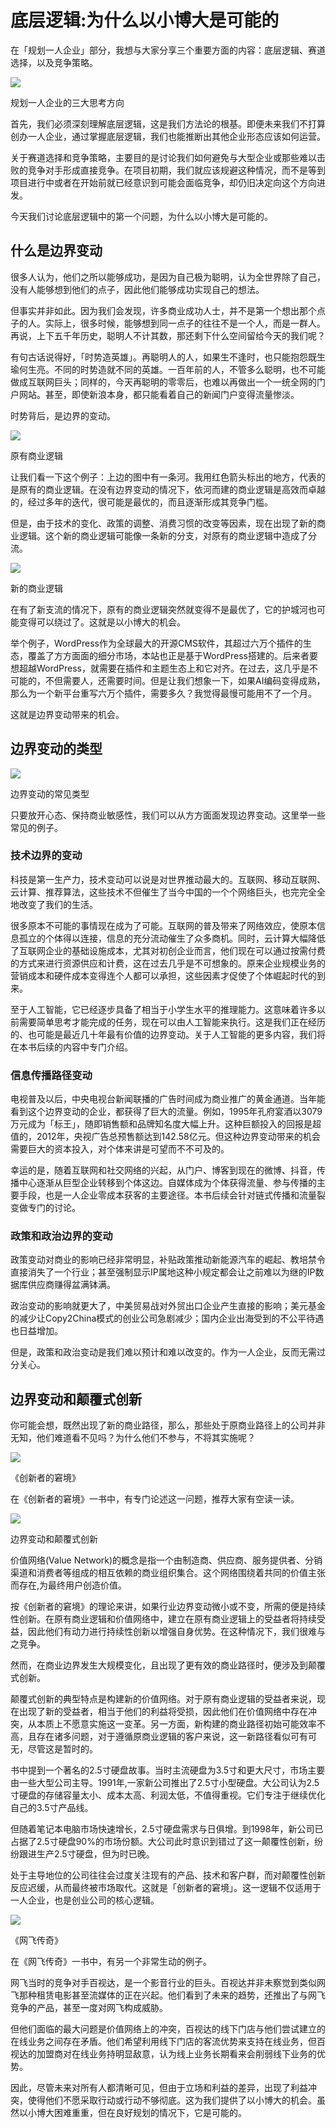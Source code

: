 # 底层逻辑:为什么以小博大是可能的

在「规划一人企业」部分，我想与大家分享三个重要方面的内容：底层逻辑、赛道选择，以及竞争策略。

![](./images/image-14-1024x363.png)

规划一人企业的三大思考方向

首先，我们必须深刻理解底层逻辑，这是我们方法论的根基。即便未来我们不打算创办一人企业，通过掌握底层逻辑，我们也能推断出其他企业形态应该如何运营。

关于赛道选择和竞争策略，主要目的是讨论我们如何避免与大型企业或那些难以击败的竞争对手形成直接竞争。在项目初期，我们就应该规避这种情况，而不是等到项目进行中或者在开始前就已经意识到可能会面临竞争，却仍旧决定向这个方向进发。

今天我们讨论底层逻辑中的第一个问题，为什么以小博大是可能的。

什么是边界变动
-------

很多人认为，他们之所以能够成功，是因为自己极为聪明，认为全世界除了自己，没有人能够想到他们的点子，因此他们能够成功实现自己的想法。

但事实并非如此。因为我们会发现，许多商业成功人士，并不是第一个想出那个点子的人。实际上，很多时候，能够想到同一点子的往往不是一个人，而是一群人。再说，上下五千年历史，聪明人不计其数，那还剩下什么空间留给今天的我们呢？

有句古话说得好，「时势造英雄」。再聪明人的人，如果生不逢时，也只能抱怨既生瑜何生亮。不同的时势造就不同的英雄。一百年前的人，不管多么聪明，也不可能做成互联网巨头；同样的，今天再聪明的零零后，也难以再做出一个一统全网的门户网站。甚至，即使新浪本身，都只能看着自己的新闻门户变得流量惨淡。

时势背后，是边界的变动。

![](./images/river2-1024x674.png)

原有商业逻辑

让我们看一下这个例子：上边的图中有一条河。我用红色箭头标出的地方，代表的是原有的商业逻辑。在没有边界变动的情况下，依河而建的商业逻辑是高效而卓越的，经过多年的迭代，很可能是最优的，而且逐渐形成其竞争门槛。

但是，由于技术的变化、政策的调整、消费习惯的改变等因素，现在出现了新的商业逻辑。这个新的商业逻辑可能像一条新的分支，对原有的商业逻辑中造成了分流。

![](./images/image-16-1024x631.png)

新的商业逻辑

在有了新支流的情况下，原有的商业逻辑突然就变得不是最优了，它的护城河也可能变得可以绕过了。这就是以小博大的机会。

举个例子，WordPress作为全球最大的开源CMS软件，其超过六万个插件的生态，覆盖了方方面面的细分市场，本站也正是基于WordPress搭建的。后来者要想超越WordPress，就需要在插件和主题生态上和它对齐。在过去，这几乎是不可能的，不但需要人，还需要时间。但是让我们想象一下，如果AI编码变得成熟，那么为一个新平台重写六万个插件，需要多久？我觉得最慢可能用不了一个月。

这就是边界变动带来的机会。

边界变动的类型
-------

![](./images/image-17-1024x433.png)

边界变动的常见类型

只要放开心态、保持商业敏感性，我们可以从方方面面发现边界变动。这里举一些常见的例子。

### 技术边界的变动

科技是第一生产力，技术变动可以说是对世界推动最大的。互联网、移动互联网、云计算、推荐算法，这些技术不但催生了当今中国的一个个网络巨头，也完完全全地改变了我们的生活。

很多原本不可能的事情现在成为了可能。互联网的普及带来了网络效应，使原本信息孤立的个体得以连接，信息的充分流动催生了众多商机。同时，云计算大幅降低了互联网企业的基础设施成本，尤其对初创企业而言，他们现在可以通过按需付费的方式来进行资源供应和计费，这在过去几乎是不可想象的。原来企业规模业务的营销成本和硬件成本变得连个人都可以承担，这些因素才促使了个体崛起时代的到来。

至于人工智能，它已经逐步具备了相当于小学生水平的推理能力。这意味着许多以前需要简单思考才能完成的任务，现在可以由人工智能来执行。这是我们正在经历的、也可能是最近几十年最有价值的边界变动。关于人工智能的更多内容，我们将在本书后续的内容中专门介绍。

### 信息传播路径变动

电视普及以后，中央电视台新闻联播的广告时间成为商业推广的黄金通道。当年能看到这个边界变动的企业，都获得了巨大的流量。例如，1995年孔府宴酒以3079万元成为「标王」，随即销售额和品牌知名度大幅上升。这种巨额投入的回报是超值的，2012年，央视广告总预售额达到142.58亿元。但这种边界变动带来的机会需要巨大的资本投入，对个体来讲是可望而不不可及的。

幸运的是，随着互联网和社交网络的兴起，从门户、博客到现在的微博、抖音，传播中心逐渐从巨型企业转移到个体这边。自媒体成为个体获得流量、参与传播的主要手段，也是一人企业零成本获客的主要途径。本书后续会针对链式传播和流量裂变做专门的讨论。

### 政策和政治边界的变动

政策变动对商业的影响已经非常明显，补贴政策推动新能源汽车的崛起、教培禁令直接消失了一个行业；甚至强制显示IP属地这种小规定都会让之前难以为继的IP数据库供应商赚得盆满钵满。

政治变动的影响就更大了，中美贸易战对外贸出口企业产生直接的影响；美元基金的减少让Copy2China模式的创业公司急剧减少；国内企业出海受到的不公平待遇也日益增加。

但是，政策和政治变动是我们难以预计和难以改变的。作为一人企业，反而无需过分关心。

边界变动和颠覆式创新
----------

你可能会想，既然出现了新的商业路径，那么，那些处于原商业路径上的公司并非无知，他们难道看不见吗？为什么他们不参与，不将其实施呢？

![](./images/image-19.png)

《创新者的窘境》

在《创新者的窘境》一书中，有专门论述这一问题，推荐大家有空读一读。

![](./images/image-18-1024x319.png)

边界变动和颠覆式创新

价值网络(Value Network)的概念是指一个由制造商、供应商、服务提供者、分销渠道和消费者等组成的相互依赖的商业组织集合。这个网络围绕着共同的价值主张而存在,为最终用户创造价值。

按《创新者的窘境》的理论来讲，如果行业边界变动微小或不变，所需的便是持续性创新。在原有商业逻辑和价值网络中，建立在原有商业逻辑上的受益者将持续受益，因此他们有动力进行持续性创新以增强自身优势。在这种情况下，我们很难与之竞争。

然而，在商业边界发生大规模变化，且出现了更有效的商业路径时，便涉及到颠覆式创新。

颠覆式创新的典型特点是构建新的价值网络。对于原有商业逻辑的受益者来说，现在出现了新的受益者，相当于他们的利益将受损，因此他们在价值网络中存在冲突，从本质上不愿意实施这一变革。另一方面，新构建的商业路径初始可能效率不高，且存在诸多问题，对于遵循原商业逻辑的客户来说，这一新路径看似可有可无，尽管这是暂时的。

书中提到一个著名的2.5寸硬盘故事。当时主流硬盘为3.5寸和更大尺寸，市场主要由一些大型公司主导。1991年,一家新公司推出了2.5寸小型硬盘。大公司认为2.5寸硬盘的存储容量太小、成本太高、利润太低，不值得重视。它们专注于继续优化自己的3.5寸产品线。

但随着笔记本电脑市场快速增长，2.5寸硬盘需求与日俱增。到1998年，新公司已占据了2.5寸硬盘90%的市场份额。大公司此时意识到错过了这一颠覆性创新，纷纷跟进生产2.5寸硬盘，但为时已晚。

处于主导地位的公司往往会过度关注现有的产品、技术和客户群，而对颠覆性创新反应迟缓，从而最终被市场取代。这就是「创新者的窘境」。这一逻辑不仅适用于一人企业，也是创业公司的核心逻辑。

![](./images/image-20.png)

《网飞传奇》

在《网飞传奇》一书中，有另一个非常生动的例子。

网飞当时的竞争对手百视达，是一个影音行业的巨头。百视达并非未察觉到类似网飞那种租赁电影甚至流媒体的正在兴起。他们看到了未来的趋势，还推出了与网飞竞争的产品，甚至一度对网飞构成威胁。

但他们面临的最大问题是价值网络上的冲突，百视达的线下门店与他们尝试建立的在线业务之间存在矛盾。他们希望利用线下门店的客流优势来支持在线业务，但百视达的加盟商对在线业务持明显敌意，认为线上业务长期看来会削弱线下业务的优势。

因此，尽管未来对所有人都清晰可见，但由于立场和利益的差异，出现了利益冲突，使得他们不愿采取行动或行动不够彻底。这为我们提供了以小博大的机会。虽然以小博大困难重重，但在良好规划的情况下，它是可能的。
